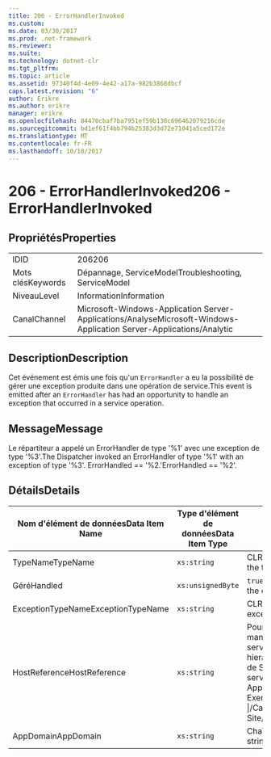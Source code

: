 ```yaml
---
title: 206 - ErrorHandlerInvoked
ms.custom: 
ms.date: 03/30/2017
ms.prod: .net-framework
ms.reviewer: 
ms.suite: 
ms.technology: dotnet-clr
ms.tgt_pltfrm: 
ms.topic: article
ms.assetid: 97340f4d-4e09-4e42-a17a-982b3868dbcf
caps.latest.revision: "6"
author: Erikre
ms.author: erikre
manager: erikre
ms.openlocfilehash: 84470cbaf7ba7951ef59b130c696462079216cde
ms.sourcegitcommit: bd1ef61f4bb794b25383d3d72e71041a5ced172e
ms.translationtype: MT
ms.contentlocale: fr-FR
ms.lasthandoff: 10/18/2017
---
```

# <a name="206---errorhandlerinvoked"></a><span data-ttu-id="4cce4-102">206 - ErrorHandlerInvoked</span><span class="sxs-lookup"><span data-stu-id="4cce4-102">206 - ErrorHandlerInvoked</span></span>
## <a name="properties"></a><span data-ttu-id="4cce4-103">Propriétés</span><span class="sxs-lookup"><span data-stu-id="4cce4-103">Properties</span></span>  
  
|||  
|-|-|  
|<span data-ttu-id="4cce4-104">ID</span><span class="sxs-lookup"><span data-stu-id="4cce4-104">ID</span></span>|<span data-ttu-id="4cce4-105">206</span><span class="sxs-lookup"><span data-stu-id="4cce4-105">206</span></span>|  
|<span data-ttu-id="4cce4-106">Mots clés</span><span class="sxs-lookup"><span data-stu-id="4cce4-106">Keywords</span></span>|<span data-ttu-id="4cce4-107">Dépannage, ServiceModel</span><span class="sxs-lookup"><span data-stu-id="4cce4-107">Troubleshooting, ServiceModel</span></span>|  
|<span data-ttu-id="4cce4-108">Niveau</span><span class="sxs-lookup"><span data-stu-id="4cce4-108">Level</span></span>|<span data-ttu-id="4cce4-109">Information</span><span class="sxs-lookup"><span data-stu-id="4cce4-109">Information</span></span>|  
|<span data-ttu-id="4cce4-110">Canal</span><span class="sxs-lookup"><span data-stu-id="4cce4-110">Channel</span></span>|<span data-ttu-id="4cce4-111">Microsoft-Windows-Application Server-Applications/Analyse</span><span class="sxs-lookup"><span data-stu-id="4cce4-111">Microsoft-Windows-Application Server-Applications/Analytic</span></span>|  
  
## <a name="description"></a><span data-ttu-id="4cce4-112">Description</span><span class="sxs-lookup"><span data-stu-id="4cce4-112">Description</span></span>  
 <span data-ttu-id="4cce4-113">Cet événement est émis une fois qu'un `ErrorHandler` a eu la possibilité de gérer une exception produite dans une opération de service.</span><span class="sxs-lookup"><span data-stu-id="4cce4-113">This event is emitted after an `ErrorHandler` has had an opportunity to handle an exception that occurred in a service operation.</span></span>  
  
## <a name="message"></a><span data-ttu-id="4cce4-114">Message</span><span class="sxs-lookup"><span data-stu-id="4cce4-114">Message</span></span>  
 <span data-ttu-id="4cce4-115">Le répartiteur a appelé un ErrorHandler de type '%1' avec une exception de type '%3'.</span><span class="sxs-lookup"><span data-stu-id="4cce4-115">The Dispatcher invoked an ErrorHandler of type '%1' with an exception of type '%3'.</span></span> <span data-ttu-id="4cce4-116">ErrorHandled == '%2.'</span><span class="sxs-lookup"><span data-stu-id="4cce4-116">ErrorHandled == '%2'.</span></span>  
  
## <a name="details"></a><span data-ttu-id="4cce4-117">Détails</span><span class="sxs-lookup"><span data-stu-id="4cce4-117">Details</span></span>  
  
|<span data-ttu-id="4cce4-118">Nom d'élément de données</span><span class="sxs-lookup"><span data-stu-id="4cce4-118">Data Item Name</span></span>|<span data-ttu-id="4cce4-119">Type d'élément de données</span><span class="sxs-lookup"><span data-stu-id="4cce4-119">Data Item Type</span></span>|<span data-ttu-id="4cce4-120">Description</span><span class="sxs-lookup"><span data-stu-id="4cce4-120">Description</span></span>|  
|--------------------|--------------------|-----------------|  
|<span data-ttu-id="4cce4-121">TypeName</span><span class="sxs-lookup"><span data-stu-id="4cce4-121">TypeName</span></span>|`xs:string`|<span data-ttu-id="4cce4-122">CLR FullName du type de `ErrorHandler` appelé.</span><span class="sxs-lookup"><span data-stu-id="4cce4-122">The CLR FullName of the type of the invoked `ErrorHandler`.</span></span>|  
|<span data-ttu-id="4cce4-123">Géré</span><span class="sxs-lookup"><span data-stu-id="4cce4-123">Handled</span></span>|`xs:unsignedByte`|<span data-ttu-id="4cce4-124">`true` si le gestionnaire d'erreurs a géré l'erreur, sinon `false`.</span><span class="sxs-lookup"><span data-stu-id="4cce4-124">`true` if the error handler handled the error, otherwise `false`.</span></span>|  
|<span data-ttu-id="4cce4-125">ExceptionTypeName</span><span class="sxs-lookup"><span data-stu-id="4cce4-125">ExceptionTypeName</span></span>|`xs:string`|<span data-ttu-id="4cce4-126">CLR FullName de l'exception gérée.</span><span class="sxs-lookup"><span data-stu-id="4cce4-126">The CLR FullName of the exception that was being handled.</span></span>|  
|<span data-ttu-id="4cce4-127">HostReference</span><span class="sxs-lookup"><span data-stu-id="4cce4-127">HostReference</span></span>|`xs:string`|<span data-ttu-id="4cce4-128">Pour les services hébergés par le Web, ce champ identifie de manière unique le service dans la hiérarchie Web.</span><span class="sxs-lookup"><span data-stu-id="4cce4-128">For Web-hosted services, this field uniquely identifies the service in the Web hierarchy.</span></span> <span data-ttu-id="4cce4-129">Son format est défini en tant que ' chemin d’accès virtuel de Site Web de nom d’Application &#124; Chemin d’accès virtuel de service &#124; ServiceName'.</span><span class="sxs-lookup"><span data-stu-id="4cce4-129">Its format is defined as 'Web Site Name Application Virtual Path&#124;Service Virtual Path&#124;ServiceName'.</span></span> <span data-ttu-id="4cce4-130">Exemple : ' Default Web Site/CalculatorApplication &#124;/CalculatorService.svc &#124; CalculatorService ».</span><span class="sxs-lookup"><span data-stu-id="4cce4-130">Example: 'Default Web Site/CalculatorApplication&#124;/CalculatorService.svc&#124;CalculatorService'.</span></span>|  
|<span data-ttu-id="4cce4-131">AppDomain</span><span class="sxs-lookup"><span data-stu-id="4cce4-131">AppDomain</span></span>|`xs:string`|<span data-ttu-id="4cce4-132">Chaîne retournée par AppDomain.CurrentDomain.FriendlyName.</span><span class="sxs-lookup"><span data-stu-id="4cce4-132">The string returned by AppDomain.CurrentDomain.FriendlyName.</span></span>|
